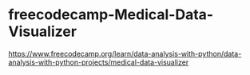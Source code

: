 # freecodecamp-Medical-Data-Visualizer
https://www.freecodecamp.org/learn/data-analysis-with-python/data-analysis-with-python-projects/medical-data-visualizer
